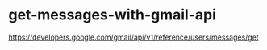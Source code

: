 # get-messages-with-gmail-api
https://developers.google.com/gmail/api/v1/reference/users/messages/get
